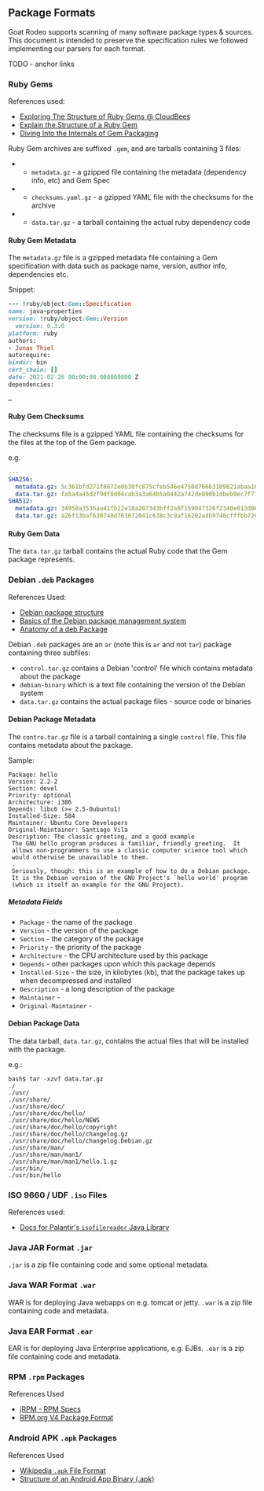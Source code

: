 ## Package Formats

Goat Rodeo supports scanning of many software package types & sources. This document is intended to preserve the specification rules we followed implementing our parsers for each format.

TODO - anchor links

### Ruby Gems
References used: 
- [Exploring The Structure of Ruby Gems @ CloudBees](https://www.cloudbees.com/blog/exploring-structure-ruby-gems)
- [Explain the Structure of a Ruby Gem](https://imvishalpandey.medium.com/explain-the-structure-of-a-ruby-gem-8774d88b1f00)
- [Diving Into the Internals of Gem Packaging](https://www.codemancers.com/blog/2020-08-17-understanding-gem-packaging/)

Ruby Gem archives are suffixed `.gem`, and are tarballs containing 3 files:
   * - `metadata.gz` - a gzipped file containing the metadata (dependency info, etc) and Gem Spec
   * - `checksums.yaml.gz` - a gzipped YAML file with the checksums for the archive
   * - `data.tar.gz` - a tarball containing the actual ruby dependency code

#### Ruby Gem Metadata
The `metadata.gz` file is a gzipped metadata file containing a Gem specification with data such as package name, version, author info, dependencies etc.

Snippet: 

```ruby
--- !ruby/object:Gem::Specification
name: java-properties
version: !ruby/object:Gem::Version
  version: 0.3.0
platform: ruby
authors:
- Jonas Thiel
autorequire:
bindir: bin
cert_chain: []
date: 2021-02-26 00:00:00.000000000 Z
dependencies:

…
```
#### Ruby Gem Checksums
The checksums file is a gzipped YAML file containing the checksums for the files at the top of the Gem package.

e.g.
```yaml
---
SHA256:
  metadata.gz: 5c361bfd271f8672e0b30fc875cfeb546e4750d76663109821abaa16712b7d4d
  data.tar.gz: fa5a4a45d2f9df8d04cab3a3a64b5a0442a742de890b1dbeb9ec7f7148e32038
SHA512:
  metadata.gz: 34950a3536aa41fb22e18a207343bff2a9f159047326f2340e013d86f648e0c9edd0769cb500e2fab13566c95a04cda7015f0a06d14480b2b17abd7a698012d6
  data.tar.gz: a26f13baf630740d763672041c638c3c9af16202a4b9746cfffbb7260d04655f41c3fbec48bb4bff638c5bbf57e3e306b0c0b8427e6787abad824a0507c8650b
```

#### Ruby Gem Data
The `data.tar.gz` tarball contains the actual Ruby code that the Gem package represents.

### Debian `.deb` Packages
References Used:
- [Debian package structure](https://wiki.freepascal.org/Debian_package_structure)
- [Basics of the Debian package management system](https://www.debian.org/doc/manuals/debian-faq/pkg-basics.en.html)
- [Anatomy of a deb Package](https://radagast.ca/linux/anatomy_of_a_deb_file.html)

Debian `.deb` packages are an `ar` (note this is `ar` and not `tar`) package containing three subfiles:
- `control.tar.gz` contains a Debian 'control' file which contains metadata about the package
- `debian-binary` which is a text file containing the version of the Debian system
- `data.tar.gz` contains the actual package files - source code or binaries

#### Debian Package Metadata
The `contro.tar.gz` file is a tarball containing a single `control` file. This file contains metadata about the package.

Sample: 

```
Package: hello
Version: 2.2-2
Section: devel
Priority: optional
Architecture: i386
Depends: libc6 (>= 2.5-0ubuntu1)
Installed-Size: 584
Maintainer: Ubuntu Core Developers 
Original-Maintainer: Santiago Vila 
Description: The classic greeting, and a good example
 The GNU hello program produces a familiar, friendly greeting.  It
 allows non-programmers to use a classic computer science tool which
 would otherwise be unavailable to them.
 .
 Seriously, though: this is an example of how to do a Debian package.
 It is the Debian version of the GNU Project's `hello world' program
 (which is itself an example for the GNU Project).
 ```

 ##### Metadata Fields
 - `Package` - the name of the package
 - `Version` - the version of the package
 - `Section` - the category of the package
 - `Priority` - the priority of the package
 - `Architecture` - the CPU architecture used by this package
 - `Depends` - other packages upon which this package depends
 - `Installed-Size` - the size, in kilobytes (kb), that the package takes up when decompressed and installed
 - `Description` - a long description of the package
 - `Maintainer` - 
 - `Original-Maintainer` - 

 #### Debian Package Data
 The data tarball, `data.tar.gz`, contains the actual files that will be installed with the package. 

e.g.:
 ```
 bash$ tar -xzvf data.tar.gz 
./
./usr/
./usr/share/
./usr/share/doc/
./usr/share/doc/hello/
./usr/share/doc/hello/NEWS
./usr/share/doc/hello/copyright
./usr/share/doc/hello/changelog.gz
./usr/share/doc/hello/changelog.Debian.gz
./usr/share/man/
./usr/share/man/man1/
./usr/share/man/man1/hello.1.gz
./usr/bin/
./usr/bin/hello
 ```

### ISO 9660 / UDF `.iso` Files
References used:
- [Docs for Palantir's `isofilereader` Java Library](https://github.com/palantir/isofilereader)

### Java JAR Format `.jar`
`.jar` is a zip file containing code and some optional metadata.
### Java WAR Format `.war`
WAR is for deploying Java webapps on e.g. tomcat or jetty. 
`.war` is a zip file containing code and metadata.
### Java EAR Format `.ear`
EAR is for deploying Java Enterprise applications, e.g. EJBs. 
`.ear` is a zip file containing code and metadata.

### RPM `.rpm` Packages
References Used
- [jRPM - RPM Specs](https://jrpm.sourceforge.net/rpmspec/index.html)
- [RPM.org V4 Package Format](https://rpm-software-management.github.io/rpm/manual/format_v4.html)
### Android APK `.apk` Packages
References Used
- [Wikipedia `.apk` File Format](https://en.wikipedia.org/wiki/Apk_(file_format))
- [Structure of an Android App Binary (.apk)](https://www.appdome.com/how-to/devsecops-automation-mobile-cicd/appdome-basics/structure-of-an-android-app-binary-apk/)